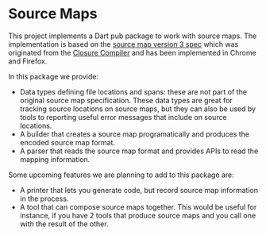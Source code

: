 Source Maps
===========

This project implements a Dart pub package to work with source maps. The
implementation is based on the [source map version 3 spec][spec] which was
originated from the [Closure Compiler][closure] and has been implemented in
Chrome and Firefox.

In this package we provide:
  * Data types defining file locations and spans: these are not part of the
    original source map specification. These data types are great for tracking
    source locations on source maps, but they can also be used by tools to
    reporting useful error messages that include on source locations.
  * A builder that creates a source map programatically and produces the encoded
    source map format.
  * A parser that reads the source map format and provides APIs to read the
    mapping information.

Some upcoming features we are planning to add to this package are:
  * A printer that lets you generate code, but record source map information in
    the process.
  * A tool that can compose source maps together. This would be useful for
    instance, if you have 2 tools that produce source maps and you call one with
    the result of the other.

[closure]: http://code.google.com/p/closure-compiler/wiki/SourceMaps
[spec]: https://docs.google.com/a/google.com/document/d/1U1RGAehQwRypUTovF1KRlpiOFze0b-_2gc6fAH0KY0k/edit
